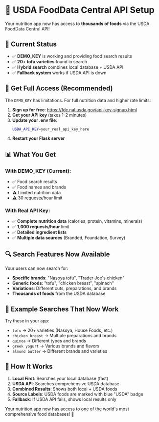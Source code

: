 # 🔑 USDA FoodData Central API Setup

Your nutrition app now has access to **thousands of foods** via the USDA FoodData Central API!

## 🚀 Current Status
- ✅ **DEMO_KEY** is working and providing food search results
- ✅ **20+ tofu varieties** found in search
- ✅ **Hybrid search** combines local database + USDA API
- ✅ **Fallback system** works if USDA API is down

## 🔧 Get Full Access (Recommended)

The `DEMO_KEY` has limitations. For full nutrition data and higher rate limits:

1. **Sign up for free**: https://fdc.nal.usda.gov/api-key-signup.html
2. **Get your API key** (takes 1-2 minutes)
3. **Update your .env file**:
   ```bash
   USDA_API_KEY=your_real_api_key_here
   ```
4. **Restart your Flask server**

## 📊 What You Get

### With DEMO_KEY (Current):
- ✅ Food search results
- ✅ Food names and brands  
- ⚠️ Limited nutrition data
- ⚠️ 30 requests/hour limit

### With Real API Key:
- ✅ **Complete nutrition data** (calories, protein, vitamins, minerals)
- ✅ **1,000 requests/hour** limit
- ✅ **Detailed ingredient lists**
- ✅ **Multiple data sources** (Branded, Foundation, Survey)

## 🔍 Search Features Now Available

Your users can now search for:
- **Specific brands**: "Nasoya tofu", "Trader Joe's chicken"
- **Generic foods**: "tofu", "chicken breast", "spinach"
- **Variations**: Different cuts, preparations, and brands
- **Thousands of foods** from the USDA database

## 🎯 Example Searches That Now Work

Try these in your app:
- `tofu` → 20+ varieties (Nasoya, House Foods, etc.)
- `chicken breast` → Multiple preparations and brands
- `quinoa` → Different types and brands
- `greek yogurt` → Various brands and flavors
- `almond butter` → Different brands and varieties

## 🔄 How It Works

1. **Local First**: Searches your local database (fast)
2. **USDA API**: Searches comprehensive USDA database
3. **Combined Results**: Shows both local + USDA foods
4. **Source Labels**: USDA foods are marked with blue "USDA" badge
5. **Fallback**: If USDA API fails, shows local results only

Your nutrition app now has access to one of the world's most comprehensive food databases! 🎉
